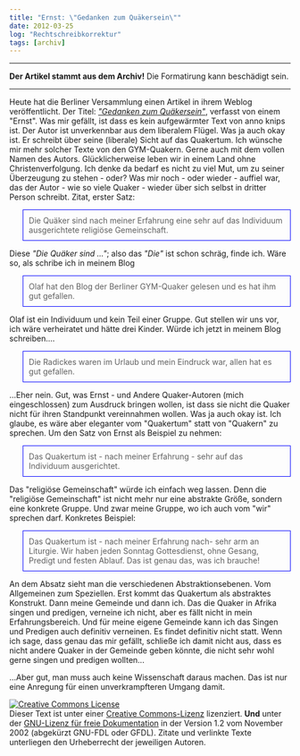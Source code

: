 ```yaml
---
title: "Ernst: \"Gedanken zum Quäkersein\""
date: 2012-03-25
log: "Rechtschreibkorrektur"
tags: [archiv]
---
```

<hr><b>Der Artikel stammt aus dem Archiv!</b> Die Formatirung kann beschädigt sein.<hr>
Heute hat die Berliner Versammlung einen Artikel in ihrem Weblog veröffentlicht. Der  Titel: <i><a href="http://quaekerberlin.wordpress.com/2012/03/25/gedanken-zum-quakersein/">"Gedanken zum Quäkersein"</a></i>, verfasst von einem "Ernst". Was mir gefällt, ist dass es kein aufgewärmter Text von anno knips ist. Der Autor ist unverkennbar aus dem liberalem Flügel. Was ja auch okay ist. Er schreibt über seine (liberale) Sicht auf das Quakertum. Ich wünsche mir mehr solcher Texte von den GYM-Quakern. Gerne auch mit dem vollen Namen des Autors. Glücklicherweise leben wir in einem Land ohne Christenverfolgung.  Ich denke da bedarf es nicht zu viel Mut, um zu seiner Überzeugung zu stehen - oder?
<!--break-->
Was mir noch - oder wieder - auffiel war, das der Autor - wie so viele Quaker - wieder über sich selbst in dritter Person schreibt. Zitat, erster Satz: 
<blockquote style="padding:10px; border:thin solid blue;">
Die Quäker sind nach meiner Erfahrung eine sehr auf das Individuum ausgerichtete religiöse Gemeinschaft. 
</blockquote>
 Diese <i>"Die Quäker sind ..."</i>; also das <i>"Die"</i> ist schon schräg, finde ich. Wäre so, als schribe ich in meinem Blog
<blockquote style="padding:10px; border:thin solid blue;">
Olaf hat den Blog der Berliner GYM-Quaker gelesen und es hat ihm gut gefallen.
</blockquote>
Olaf ist ein Individuum und kein Teil einer Gruppe. Gut stellen wir uns vor, ich wäre verheiratet und hätte drei Kinder. Würde ich jetzt in meinem Blog  schreiben....
<blockquote style="padding:10px; border:thin solid blue;">
Die Radickes waren im Urlaub und mein Eindruck war, allen hat es gut gefallen.
</blockquote>
...Eher nein.  Gut, was Ernst - und Andere Quaker-Autoren (mich eingeschlossen) zum Ausdruck bringen wollen, ist dass sie nicht die Quaker nicht für ihren Standpunkt vereinnahmen wollen. Was ja auch okay ist. Ich glaube, es wäre aber eleganter vom "Quakertum" statt von "Quakern" zu sprechen. Um den Satz von Ernst als Beispiel zu nehmen:
<blockquote style="padding:10px; border:thin solid blue;">
Das Quakertum ist - nach meiner Erfahrung - sehr auf das Individuum ausgerichtet. 
</blockquote>
Das "religiöse Gemeinschaft" würde ich einfach weg lassen. Denn die "religiöse Gemeinschaft" ist nicht mehr nur eine abstrakte Größe, sondern eine konkrete Gruppe. Und zwar meine Gruppe, wo ich auch vom "wir" sprechen darf. Konkretes Beispiel:
<blockquote style="padding:10px; border:thin solid blue;">
Das Quakertum ist - nach meiner Erfahrung nach- sehr arm an Liturgie. Wir haben jeden Sonntag Gottesdienst, ohne Gesang, Predigt und festen Ablauf. Das ist genau das, was ich brauche!
</blockquote>
An dem Absatz sieht man die verschiedenen Abstraktionsebenen. Vom Allgemeinen zum Speziellen. Erst kommt das Quakertum als abstraktes Konstrukt. Dann meine Gemeinde und dann ich. Das die Quaker in Afrika singen und predigen, verneine ich nicht, aber es fällt nicht in mein Erfahrungsbereich. Und für meine eigene Gemeinde kann ich das Singen und Predigen auch definitiv verneinen. Es findet definitiv nicht statt. Wenn ich sage, dass genau das mir gefällt, schließe ich damit nicht aus, dass es nicht andere Quaker in der Gemeinde geben könnte, die nicht sehr wohl gerne singen und predigen wollten...

...Aber gut, man muss auch keine Wissenschaft daraus machen. Das ist nur eine Anregung für einen unverkrampfteren Umgang damit.



<a rel="license" href="http://creativecommons.org/licenses/by-sa/3.0/de/"><img alt="Creative Commons License" style="border-width: 0pt;" src="http://i.creativecommons.org/l/by-sa/3.0/de/88x31.png" /></a><br />
Dieser <span xmlns:dc="http://purl.org/dc/elements/1.1/" href="http://purl.org/dc/dcmitype/Text" rel="dc:type">Text</span> ist unter einer <a rel="license" href="http://creativecommons.org/licenses/by-sa/3.0/de/">Creative Commons-Lizenz</a> lizenziert. <b>Und</b> unter der <a href="http://de.wikipedia.org/wiki/GFDL">GNU-Lizenz f&uuml;r freie Dokumentation</a> in der Version 1.2 vom November 2002 (abgek&uuml;rzt GNU-FDL oder GFDL). Zitate und verlinkte Texte unterliegen den Urheberrecht der jeweiligen Autoren.
